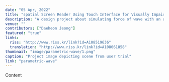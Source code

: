 ```yaml
---
date: "05 Apr, 2022"
title: "spatial Screen Reader Using Touch Interface for Visually Impaired"
description: "A design project about simulating force of wave with an array of box geometry"
venue: ""
contributors: ["Daeheon Jeong"]
featured: "true"
links:
  riss: "http://www.riss.kr/link?id=A108519636"
  translation: "http://www.riss.kr/link?id=A108061858"
thumbnail: "image/parametric-wave/1.png"
caption: "Project image depicting scene from user trial"
link: "parametric-wave"
---
```


Content